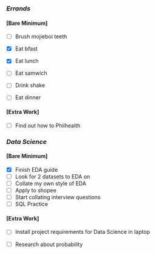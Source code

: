 ### *Errands*
#### [Bare Minimum]
* [ ] Brush mojieboi teeth
* [x] Eat bfast
* [x] Eat lunch
* [ ] Eat samwich
* [ ] Drink shake

* [ ] Eat dinner
#### [Extra Work]
* [ ] Find out how to Philhealth
### *Data Science*
#### [Bare Minimum]
* [x] Finish EDA guide 
* [ ] Look for 2 datasets to EDA on
* [ ] Collate my own style of EDA
* [ ] Apply to shopee
* [ ] Start collating interview questions
* [ ] SQL Practice

#### [Extra Work]
* [ ] Install project requirements for Data Science in laptop
* [ ] Research about probability





